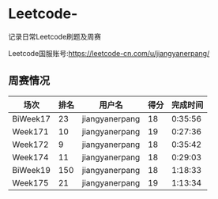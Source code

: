 # Leetcode-
记录日常Leetcode刷题及周赛

Leetcode国服账号:https://leetcode-cn.com/u/jiangyanerpang/


## 周赛情况
|场次|排名|用户名|得分|完成时间|
|--|--|-----|---|-------|
|BiWeek17|23|jiangyanerpang|18|0:35:56|
|Week171|10|jiangyanerpang|19|0:27:36|
|Week172|9|jiangyanerpang|18|0:35:42|
|Week174|11|jiangyanerpang|18|0:29:03|
|BiWeek19|150|jiangyanerpang|18|1:18:33|
|Week175|21|jiangyanerpang|19|1:13:34|
